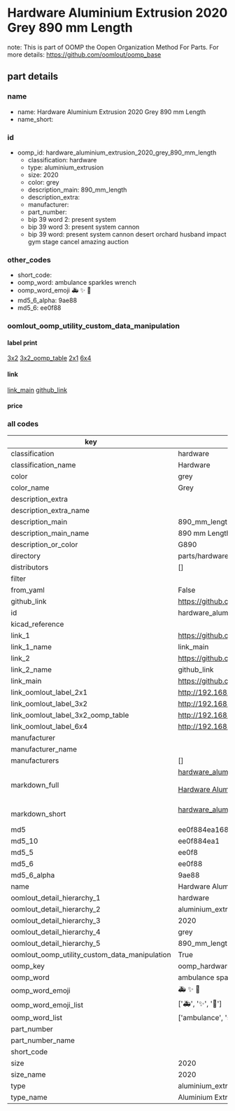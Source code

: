 # Hardware Aluminium Extrusion 2020 Grey 890 mm Length  

note: This is part of OOMP the Oopen Organization Method For Parts. For more details: https://github.com/oomlout/oomp_base

##  part details





### name
* name: Hardware Aluminium Extrusion 2020 Grey 890 mm Length
* name_short: 
### id
* oomp_id: hardware_aluminium_extrusion_2020_grey_890_mm_length
  * classification: hardware
  * type: aluminium_extrusion
  * size: 2020
  * color: grey
  * description_main: 890_mm_length
  * description_extra: 
  * manufacturer: 
  * part_number: 
  * bip 39 word 2: present system
  * bip 39 word 3: present system cannon
  * bip 39 word: present system cannon desert orchard husband impact gym stage cancel amazing auction

### other_codes
* short_code: 
* oomp_word: ambulance sparkles wrench
* oomp_word_emoji :ambulance: :sparkles: :wrench:
* md5_6_alpha: 9ae88
* md5_6: ee0f88






### oomlout_oomp_utility_custom_data_manipulation
#### label print
[3x2](http://192.168.1.245:1112/?label=oomp%209ae88)
[3x2_oomp_table](http://192.168.1.107:1112/?label=oomp%209ae88)
[2x1](http://192.168.1.242:1112/?label=oomp%209ae88)
[6x4](http://192.168.1.55:1112/?label=oomp%209ae88)    

#### link

[link_main](https://github.com/oomlout/oomlout_oomp_current_version_messy/tree/main/parts/hardware_aluminium_extrusion_2020_grey_890_mm_length) [github_link](https://github.com/oomlout/oomlout_oomp_part_src/tree/main/parts/hardware_aluminium_extrusion_2020_grey_890_mm_length)                             

#### price







### all codes 
| key | value |  
| --- | --- |  
| classification | hardware |  
| classification_name | Hardware |  
| color | grey |  
| color_name | Grey |  
| description_extra |  |  
| description_extra_name |  |  
| description_main | 890_mm_length |  
| description_main_name | 890 mm Length |  
| description_or_color | G890 |  
| directory | parts/hardware_aluminium_extrusion_2020_grey_890_mm_length |  
| distributors | [] |  
| filter |  |  
| from_yaml | False |  
| github_link | https://github.com/oomlout/oomlout_oomp_part_src/tree/main/parts/hardware_aluminium_extrusion_2020_grey_890_mm_length |  
| id | hardware_aluminium_extrusion_2020_grey_890_mm_length |  
| kicad_reference |  |  
| link_1 | https://github.com/oomlout/oomlout_oomp_current_version_messy/tree/main/parts/hardware_aluminium_extrusion_2020_grey_890_mm_length |  
| link_1_name | link_main |  
| link_2 | https://github.com/oomlout/oomlout_oomp_part_src/tree/main/parts/hardware_aluminium_extrusion_2020_grey_890_mm_length |  
| link_2_name | github_link |  
| link_main | https://github.com/oomlout/oomlout_oomp_current_version_messy/tree/main/parts/hardware_aluminium_extrusion_2020_grey_890_mm_length |  
| link_oomlout_label_2x1 | http://192.168.1.242:1112/?label=oomp%209ae88 |  
| link_oomlout_label_3x2 | http://192.168.1.245:1112/?label=oomp%209ae88 |  
| link_oomlout_label_3x2_oomp_table | http://192.168.1.107:1112/?label=oomp%209ae88 |  
| link_oomlout_label_6x4 | http://192.168.1.55:1112/?label=oomp%209ae88 |  
| manufacturer |  |  
| manufacturer_name |  |  
| manufacturers | [] |  
| markdown_full | [hardware_aluminium_extrusion_2020_grey_890_mm_length](https://github.com/oomlout/oomlout_oomp_current_version_messy/tree/main/parts/hardware_aluminium_extrusion_2020_grey_890_mm_length)<br>[](https://github.com/oomlout/oomlout_oomp_current_version_messy/tree/main/parts/hardware_aluminium_extrusion_2020_grey_890_mm_length)<br>[Hardware Aluminium Extrusion 2020 Grey 890 Mm Length](https://github.com/oomlout/oomlout_oomp_current_version_messy/tree/main/parts/hardware_aluminium_extrusion_2020_grey_890_mm_length)<br><br> |  
| markdown_short | [hardware_aluminium_extrusion_2020_grey_890_mm_length](https://github.com/oomlout/oomlout_oomp_current_version_messy/tree/main/parts/hardware_aluminium_extrusion_2020_grey_890_mm_length)<br><br> |  
| md5 | ee0f884ea1680e39bfce03ba42f73550 |  
| md5_10 | ee0f884ea1 |  
| md5_5 | ee0f8 |  
| md5_6 | ee0f88 |  
| md5_6_alpha | 9ae88 |  
| name | Hardware Aluminium Extrusion 2020 Grey 890 mm Length |  
| oomlout_detail_hierarchy_1 | hardware |  
| oomlout_detail_hierarchy_2 | aluminium_extrusion |  
| oomlout_detail_hierarchy_3 | 2020 |  
| oomlout_detail_hierarchy_4 | grey |  
| oomlout_detail_hierarchy_5 | 890_mm_length |  
| oomlout_oomp_utility_custom_data_manipulation | True |  
| oomp_key | oomp_hardware_aluminium_extrusion_2020_grey_890_mm_length |  
| oomp_word | ambulance sparkles wrench |  
| oomp_word_emoji | :ambulance: :sparkles: :wrench: |  
| oomp_word_emoji_list | [':ambulance:', ':sparkles:', ':wrench:'] |  
| oomp_word_list | ['ambulance', 'sparkles', 'wrench'] |  
| part_number |  |  
| part_number_name |  |  
| short_code |  |  
| size | 2020 |  
| size_name | 2020 |  
| type | aluminium_extrusion |  
| type_name | Aluminium Extrusion |  
